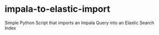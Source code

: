 # impala-to-elastic-import
Simple Python Script that imports an Impala Query into an Elastic Search Index

